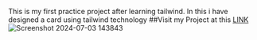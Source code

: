 This is my first practice project after learning tailwind.
In this i have designed a card using tailwind technology
##Visit my Project at this [LINK](https://bashirafarhin.github.io/Tailwind_practice/)
![Screenshot 2024-07-03 143843](https://github.com/bashirafarhin/Tailwind_practice/assets/97461439/8bcba6b1-0a6f-43e8-93b4-dfc11cbbd97c)
